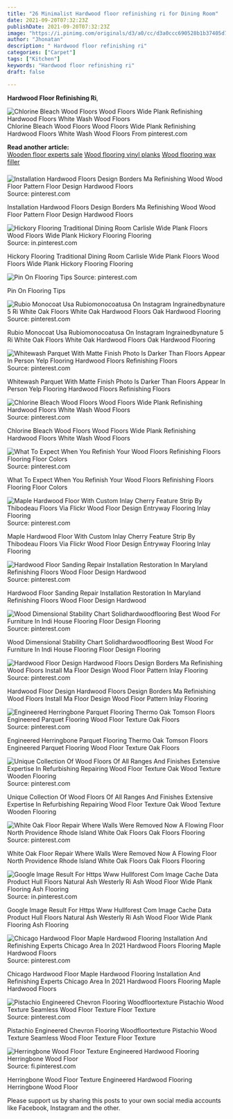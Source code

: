 ```yaml
---
title: "26 Minimalist Hardwood floor refinishing ri for Dining Room"
date: 2021-09-20T07:32:23Z
publishDate: 2021-09-20T07:32:23Z
image: "https://i.pinimg.com/originals/d3/a0/cc/d3a0ccc690528b1b37405d7c914b7102.jpg"
author: "Jhonatan"
description: " Hardwood floor refinishing ri"
categories: ["Carpet"]
tags: ["Kitchen"]
keywords: "Hardwood floor refinishing ri"
draft: false

---
```

<!-- Head tag Code -->
**Hardwood Floor Refinishing Ri**, 

![Chlorine Bleach Wood Floors Wood Floors Wide Plank Refinishing Hardwood Floors White Wash Wood Floors](https://i.pinimg.com/originals/75/13/1c/75131c123ce702c4ed960e58539b7487.jpg "Chlorine Bleach Wood Floors Wood Floors Wide Plank Refinishing Hardwood Floors White Wash Wood Floors")
Chlorine Bleach Wood Floors Wood Floors Wide Plank Refinishing Hardwood Floors White Wash Wood Floors From pinterest.com

**Read another article:**  
[Wooden floor experts sale](/wooden-floor-experts-sale/)
[Wood flooring vinyl planks](/wood-flooring-vinyl-planks/)
[Wood flooring wax filler](/wood-flooring-wax-filler/)




### 

 


![Installation Hardwood Floors Design Borders Ma Refinishing Wood Wood Floor Pattern Floor Design Hardwood Floors](https://i.pinimg.com/originals/36/06/10/3606104b2644c747f8baa71db834d333.jpg "Installation Hardwood Floors Design Borders Ma Refinishing Wood Wood Floor Pattern Floor Design Hardwood Floors")
Source: pinterest.com

Installation Hardwood Floors Design Borders Ma Refinishing Wood Wood Floor Pattern Floor Design Hardwood Floors  

![Hickory Flooring Traditional Dining Room Carlisle Wide Plank Floors Wood Floors Wide Plank Hickory Flooring Flooring](https://i.pinimg.com/originals/0f/2e/37/0f2e3774f0cb68d34243b5b7899300b4.png "Hickory Flooring Traditional Dining Room Carlisle Wide Plank Floors Wood Floors Wide Plank Hickory Flooring Flooring")
Source: in.pinterest.com

Hickory Flooring Traditional Dining Room Carlisle Wide Plank Floors Wood Floors Wide Plank Hickory Flooring Flooring  

![Pin On Flooring Tips](https://i.pinimg.com/originals/fd/6a/4c/fd6a4c7c8a5f04c11657948d8b2e995b.jpg "Pin On Flooring Tips")
Source: pinterest.com

Pin On Flooring Tips  

![Rubio Monocoat Usa Rubiomonocoatusa On Instagram Ingrainedbynature 5 Ri White Oak Floors White Oak Hardwood Floors Oak Hardwood Flooring](https://i.pinimg.com/736x/a4/24/91/a424910abff22880ce386dc370c466e3--rubio-monocoat-attic-remodel.jpg "Rubio Monocoat Usa Rubiomonocoatusa On Instagram Ingrainedbynature 5 Ri White Oak Floors White Oak Hardwood Floors Oak Hardwood Flooring")
Source: pinterest.com

Rubio Monocoat Usa Rubiomonocoatusa On Instagram Ingrainedbynature 5 Ri White Oak Floors White Oak Hardwood Floors Oak Hardwood Flooring  

![Whitewash Parquet With Matte Finish Photo Is Darker Than Floors Appear In Person Yelp Flooring Hardwood Floors Refinishing Floors](https://i.pinimg.com/736x/04/14/68/04146852b95709f5dcb643592c6afd68.jpg "Whitewash Parquet With Matte Finish Photo Is Darker Than Floors Appear In Person Yelp Flooring Hardwood Floors Refinishing Floors")
Source: pinterest.com

Whitewash Parquet With Matte Finish Photo Is Darker Than Floors Appear In Person Yelp Flooring Hardwood Floors Refinishing Floors  

![Chlorine Bleach Wood Floors Wood Floors Wide Plank Refinishing Hardwood Floors White Wash Wood Floors](https://i.pinimg.com/originals/75/13/1c/75131c123ce702c4ed960e58539b7487.jpg "Chlorine Bleach Wood Floors Wood Floors Wide Plank Refinishing Hardwood Floors White Wash Wood Floors")
Source: pinterest.com

Chlorine Bleach Wood Floors Wood Floors Wide Plank Refinishing Hardwood Floors White Wash Wood Floors  

![What To Expect When You Refinish Your Wood Floors Refinishing Floors Flooring Floor Colors](https://i.pinimg.com/originals/8f/fc/6c/8ffc6c6e86450fffdc4a17713dc08cd8.jpg "What To Expect When You Refinish Your Wood Floors Refinishing Floors Flooring Floor Colors")
Source: pinterest.com

What To Expect When You Refinish Your Wood Floors Refinishing Floors Flooring Floor Colors  

![Maple Hardwood Floor With Custom Inlay Cherry Feature Strip By Thibodeau Floors Via Flickr Wood Floor Design Entryway Flooring Inlay Flooring](https://i.pinimg.com/736x/00/be/1b/00be1b9fc92d7bc7abbefe5a86ee2516--maple-hardwood-floors-flooring-ideas.jpg "Maple Hardwood Floor With Custom Inlay Cherry Feature Strip By Thibodeau Floors Via Flickr Wood Floor Design Entryway Flooring Inlay Flooring")
Source: pinterest.com

Maple Hardwood Floor With Custom Inlay Cherry Feature Strip By Thibodeau Floors Via Flickr Wood Floor Design Entryway Flooring Inlay Flooring  

![Hardwood Floor Sanding Repair Installation Restoration In Maryland Refinishing Floors Wood Floor Design Hardwood](https://i.pinimg.com/originals/d1/2f/9f/d12f9fd7b2d792ab7cb07a5616c8003a.jpg "Hardwood Floor Sanding Repair Installation Restoration In Maryland Refinishing Floors Wood Floor Design Hardwood")
Source: pinterest.com

Hardwood Floor Sanding Repair Installation Restoration In Maryland Refinishing Floors Wood Floor Design Hardwood  

![Wood Dimensional Stability Chart Solidhardwoodflooring Best Wood For Furniture In Indi House Flooring Floor Design Flooring](https://i.pinimg.com/736x/b2/50/8e/b2508e40668c62685a9b5b3efe565389.jpg "Wood Dimensional Stability Chart Solidhardwoodflooring Best Wood For Furniture In Indi House Flooring Floor Design Flooring")
Source: pinterest.com

Wood Dimensional Stability Chart Solidhardwoodflooring Best Wood For Furniture In Indi House Flooring Floor Design Flooring  

![Hardwood Floor Design Hardwood Floors Design Borders Ma Refinishing Wood Floors Install Ma Floor Design Wood Floor Pattern Inlay Flooring](https://i.pinimg.com/originals/d3/75/71/d37571e8c1fc07c657fd9e1fd0196752.jpg "Hardwood Floor Design Hardwood Floors Design Borders Ma Refinishing Wood Floors Install Ma Floor Design Wood Floor Pattern Inlay Flooring")
Source: pinterest.com

Hardwood Floor Design Hardwood Floors Design Borders Ma Refinishing Wood Floors Install Ma Floor Design Wood Floor Pattern Inlay Flooring  

![Engineered Herringbone Parquet Flooring Thermo Oak Tomson Floors Engineered Parquet Flooring Wood Floor Texture Oak Floors](https://i.pinimg.com/originals/3b/27/0e/3b270e96c48866ae7f138baff36fcd87.png "Engineered Herringbone Parquet Flooring Thermo Oak Tomson Floors Engineered Parquet Flooring Wood Floor Texture Oak Floors")
Source: pinterest.com

Engineered Herringbone Parquet Flooring Thermo Oak Tomson Floors Engineered Parquet Flooring Wood Floor Texture Oak Floors  

![Unique Collection Of Wood Floors Of All Ranges And Finishes Extensive Expertise In Refurbishing Repairing Wood Floor Texture Oak Wood Texture Wooden Flooring](https://i.pinimg.com/originals/c0/5c/88/c05c880aadacb7afe1b2f3807b5e587b.jpg "Unique Collection Of Wood Floors Of All Ranges And Finishes Extensive Expertise In Refurbishing Repairing Wood Floor Texture Oak Wood Texture Wooden Flooring")
Source: pinterest.com

Unique Collection Of Wood Floors Of All Ranges And Finishes Extensive Expertise In Refurbishing Repairing Wood Floor Texture Oak Wood Texture Wooden Flooring  

![White Oak Floor Repair Where Walls Were Removed Now A Flowing Floor North Providence Rhode Island White Oak Floors Oak Floors Flooring](https://i.pinimg.com/originals/b1/35/05/b1350539b8052f40d404282cfd95dcb2.jpg "White Oak Floor Repair Where Walls Were Removed Now A Flowing Floor North Providence Rhode Island White Oak Floors Oak Floors Flooring")
Source: pinterest.com

White Oak Floor Repair Where Walls Were Removed Now A Flowing Floor North Providence Rhode Island White Oak Floors Oak Floors Flooring  

![Google Image Result For Https Www Hullforest Com Image Cache Data Product Hull Floors Natural Ash Westerly Ri Ash Wood Floor Wide Plank Flooring Ash Flooring](https://i.pinimg.com/564x/e9/d8/fa/e9d8fad65696c602378e0ad45c49403a.jpg "Google Image Result For Https Www Hullforest Com Image Cache Data Product Hull Floors Natural Ash Westerly Ri Ash Wood Floor Wide Plank Flooring Ash Flooring")
Source: in.pinterest.com

Google Image Result For Https Www Hullforest Com Image Cache Data Product Hull Floors Natural Ash Westerly Ri Ash Wood Floor Wide Plank Flooring Ash Flooring  

![Chicago Hardwood Floor Maple Hardwood Flooring Installation And Refinishing Experts Chicago Area In 2021 Hardwood Floors Flooring Maple Hardwood Floors](https://i.pinimg.com/originals/aa/ae/79/aaae793c31cce9eb7c899ae1a038577d.jpg "Chicago Hardwood Floor Maple Hardwood Flooring Installation And Refinishing Experts Chicago Area In 2021 Hardwood Floors Flooring Maple Hardwood Floors")
Source: pinterest.com

Chicago Hardwood Floor Maple Hardwood Flooring Installation And Refinishing Experts Chicago Area In 2021 Hardwood Floors Flooring Maple Hardwood Floors  

![Pistachio Engineered Chevron Flooring Woodfloortexture Pistachio Wood Texture Seamless Wood Floor Texture Floor Texture](https://i.pinimg.com/474x/44/23/49/442349c6da6e4d97834069cc760c4dac.jpg "Pistachio Engineered Chevron Flooring Woodfloortexture Pistachio Wood Texture Seamless Wood Floor Texture Floor Texture")
Source: pinterest.com

Pistachio Engineered Chevron Flooring Woodfloortexture Pistachio Wood Texture Seamless Wood Floor Texture Floor Texture  

![Herringbone Wood Floor Texture Engineered Hardwood Flooring Herringbone Wood Floor](https://i.pinimg.com/originals/d3/a0/cc/d3a0ccc690528b1b37405d7c914b7102.jpg "Herringbone Wood Floor Texture Engineered Hardwood Flooring Herringbone Wood Floor")
Source: fi.pinterest.com

Herringbone Wood Floor Texture Engineered Hardwood Flooring Herringbone Wood Floor  

Please support us by sharing this posts to your own social media accounts like Facebook, Instagram and the other.

